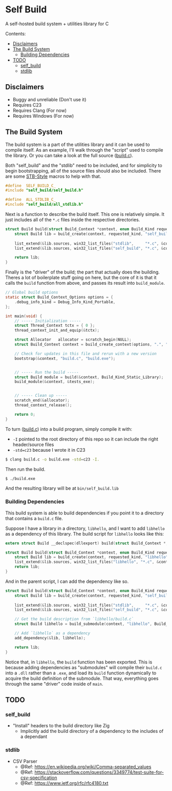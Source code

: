 # Self Build

A self-hosted build system + utilities library for C

Contents:
- [Disclaimers](#Disclaimers)
- [The Build System](#The-Build-System)
    - [Building Dependencies](#Building-Dependencies)
- [TODO](#TODO)
    - [self_build](#self_build)
    - [stdlib](#stdlib)

## Disclaimers

- Buggy and unreliable (Don't use it)
- Requires C23
- Requires Clang   (For now)
- Requires Windows (For now)

## The Build System

The build system is a part of the utilities library and it can be used to compile itself.
As an example, I'll walk through the "script" used to compile the library.
Or you can take a look at the full source ([build.c](./build.c)).

Both "self_build" and the "stdlib" need to be included, and for simplicity to begin bootstrapping, all of the source files should also be included. There are some [STB-Style](https://github.com/nothings/stb) macros to help with that.

```C
#define  SELF_BUILD_C_
#include "self_build/self_build.h"

#define  ALL_STDLIB_C_
#include "self_build/all_stdlib.h"
```

Next is a function to describe the build itself. This one is relatively simple.
It just includes all of the `*.c` files inside the respective directories.

```C
struct Build build(struct Build_Context *context, enum Build_Kind requested_kind) {
    struct Build lib = build_create(context, requested_kind, "self_build");
    
    list_extend(&lib.sources, win32_list_files("stdlib",     "*.c", &context->allocator));
    list_extend(&lib.sources, win32_list_files("self_build", "*.c", &context->allocator));

    return lib;
}
```

Finally is the "driver" of the build; the part that actually does the building.
Theres a lot of boilerplate stuff going on here, but the core of it is that it calls the `build` function from above, and passes its result into `build_module`.

```C
// Global build options
static struct Build_Context_Options options = {
    .debug_info_kind = Debug_Info_Kind_Portable,
};

int main(void) {
    // ----- Initialization -----
    struct Thread_Context tctx = { 0 };
    thread_context_init_and_equip(&tctx);

    struct Allocator   allocator = scratch_begin(NULL);
    struct Build_Context context = build_create_context(options, ".", "bin", &allocator);

    // Check for updates in this file and rerun with a new version
    bootstrap(&context, "build.c", "build.exe");


    // ----- Run the build -----
    struct Build module = build(&context, Build_Kind_Static_Library);
    build_module(&context, &tests_exe);


    // ----- Clean up -----
    scratch_end(&allocator);
    thread_context_release();

    return 0;
}
```

To turn ([build.c](./build.c)) into a build program, simply compile it with:
- `-I` pointed to the root directory of this repo so it can include the right header/source files
- `-std=c23` because I wrote it in C23

```Bash
$ clang build.c -o build.exe -std=c23 -I.
```

Then run the build.

```Bash
$ ./build.exe
```

And the resulting library will be at `bin/self_build.lib`

### Building Dependencies

This build system is able to build dependencies if you point it to a directory that contains a `build.c` file.

Suppose I have a library in a directory, `libhello`, and I want to add `libhello` as a dependency of this library. The build script for `libhello` looks like this:

```C
extern struct Build __declspec(dllexport) build(struct Build_Context *, enum Build_Kind);

struct Build build(struct Build_Context *context, enum Build_Kind requested_kind) {
    struct Build lib = build_create(context, requested_kind, "libhello");
    list_extend(&lib.sources, win32_list_files("libhello", "*.c", &context->allocator));
    return lib;
}
```

And in the parent script, I can add the dependency like so.

```C
struct Build build(struct Build_Context *context, enum Build_Kind requested_kind) {
    struct Build lib = build_create(context, requested_kind, "self_build");
    
    list_extend(&lib.sources, win32_list_files("stdlib",     "*.c", &context->allocator));
    list_extend(&lib.sources, win32_list_files("self_build", "*.c", &context->allocator));

    // Get the build description from `libhello/build.c`
    struct Build libhello = build_submodule(context, "libhello", Build_Kind_Static_Library);

    // Add `libhello` as a dependency
    add_dependency(&lib, libhello);

    return lib;
}
```

Notice that, in `libhello`, the `build` function has been exported. This is because adding dependencies as "submodules" will compile their `build.c` into a `.dll` rather than a `.exe`, and load its `build` function dynamically to acquire the build definition of the submodule. That way, everything goes through the same "driver" code inside of `main`.

## TODO

### self_build

- "Install" headers to the build directory like Zig
    - Implicitly add the build directory of a dependency to the includes of a dependant

### stdlib

- CSV Parser
    - @Ref: https://en.wikipedia.org/wiki/Comma-separated_values
    - @Ref: https://stackoverflow.com/questions/3349774/test-suite-for-csv-specification
    - @Ref: https://www.ietf.org/rfc/rfc4180.txt
